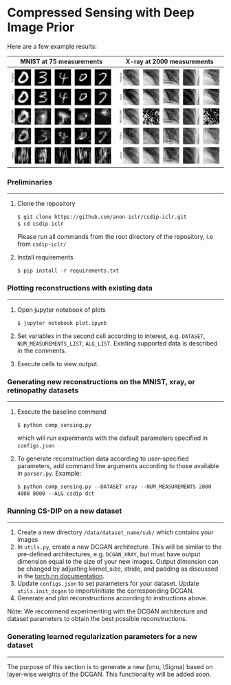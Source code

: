 # Compressed Sensing with Deep Image Prior

Here are a few example results:

MNIST at 75 measurements                 | X-ray at 2000 measurements
-----------------------------------------|-----------------------------------------
<img src="https://github.com/anon-iclr/csdip-iclr/blob/master/reconstructions/mnist/samp_recons_m75.png" alt="mnist_reconstr" width="400"> | <img src="https://github.com/anon-iclr/csdip-iclr/blob/master/reconstructions/xray/samp_recons_x2000.png" alt="mnist_reconstr" width="400">
      

### Preliminaries
---

1. Clone the repository
    ```shell
    $ git clone https://github.com/anon-iclr/csdip-iclr.git
    $ cd csdip-iclr
    ```
    Please run all commands from the root directory of the repository, i.e from ```csdip-iclr/```

2. Install requirements
    ```shell
    $ pip install -r requirements.txt
    ```


### Plotting reconstructions with existing data
---
1. Open jupyter notebook of plots
    ```shell
    $ jupyter notebook plot.ipynb
    ```	
2. Set variables in the second cell according to interest, e.g. ```DATASET```, ```NUM_MEASUREMENTS_LIST```, ```ALG_LIST```. Existing supported data is described in the comments.

3. Execute cells to view output.


### Generating new reconstructions on the MNIST, xray, or retinopathy datasets
---
1. Execute the baseline command
	```shell
	$ python comp_sensing.py
	```
	which will run experiments with the default parameters specified in ```configs.json```

2. To generate reconstruction data according to user-specified parameters, add command line arguments according to those available in ```parser.py```. Example:
	```shell
	$ python comp_sensing.py --DATASET xray --NUM_MEASUREMENTS 2000 4000 8000 --ALG csdip dct
	```

### Running CS-DIP on a new dataset
---
1. Create a new directory ```/data/dataset_name/sub/``` which contains your images
2. In ```utils.py```, create a new DCGAN architecture. This will be similar to the pre-defined architectures, e.g. ```DCGAN_XRAY```, but must have output dimension equal to the size of your new images. Output dimension can be changed by adjusting kernel_size, stride, and padding as discussed in the [torch.nn documentation](https://pytorch.org/docs/stable/nn.html#convtranspose2d). 
3. Update ```configs.json``` to set parameters for your dataset. Update ```utils.init_dcgan``` to import/initiate the corresponding DCGAN.
4. Generate and plot reconstructions according to instructions above.

Note: We recommend experimenting with the DCGAN architecture and dataset parameters to obtain the best possible reconstructions.


### Generating learned regularization parameters for a new dataset
---
The purpose of this section is to generate a new (\mu, \Sigma) based on layer-wise weights of the DCGAN. This functionality will be added soon.




